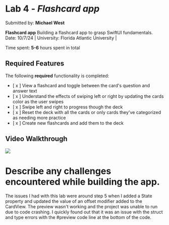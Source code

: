 # Lab 4 - *Flashcard app*

Submitted by: **Michael West**

**Flashcard app** Building a flashcard app to grasp SwiftUI fundamentals.
       Date: 10/7/24 |
      University: Florida Atlantic University |

Time spent: **5-6** hours spent in total


## Required Features

The following **required** functionality is completed:

- [ x ] View a flashcard and toggle between the card's question and answer text
- [ x ] Understand the effects of swiping left or right by updating the cards color as the user swipes
- [ x ] Swipe left and right to progress though the deck
- [ x ] Reset the deck with all the cards or only cards they've categorized as needing more practice
- [ x ] Create new flashcards and add them to the deck
 

## Video Walkthrough

  <div>
    <a href="https://www.loom.com/share/812d6e8271974857b59324dfaab7847c">
    </a>
    <a href="https://www.loom.com/share/812d6e8271974857b59324dfaab7847c">
      <img style="max-width:300px;" src="https://cdn.loom.com/sessions/thumbnails/812d6e8271974857b59324dfaab7847c-cf5605e6fbd42fd8-full-play.gif">
    </a>
  </div>

# Describe any challenges encountered while building the app.
The issues I had with this lab were around step 5 when I added a State property and updated the value of an offset modifier added to the CardView. The preview wasn't working and the project was unable to run due to code crashing. I quickly found out that it was an issue with the struct and type errors with the #preview code line at the bottom of the code.
